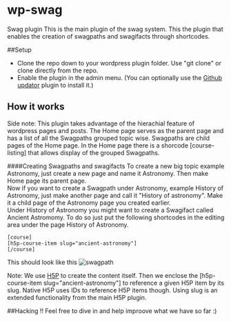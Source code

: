 # wp-swag
Swag plugin
This is the main plugin of the swag system. This the plugin that enables the creation of swagpaths and swagifacts through shortcodes.

##Setup
* Clone the repo down to your wordpress plugin folder. Use "git clone" or clone directly from the repo. 
* Enable the plugin in the admin menu.
(You can optionally use the [Github updator](https://github.com/afragen/github-updater) plugin to install it.)


## How it works
Side note: This plugin takes advantage of the hierachial feature of wordpress pages and posts. The Home page serves as the parent page and has a list of all the Swagpaths grouped topic wise. Swagpaths are child pages of the Home page. In the Home page there is a shorcode [course-listing] that allows display of the grouped Swagpaths. 

####Creating Swagpaths and swagifacts
To create a new big topic example Astronomy, just create a new page and name it Astronomy. Then make Home page its parent page.</br> 
Now if you want to create a Swagpath under Astronomy, example History of Astronomy, just make another page and call it "History of astronomy". Make it a child page of the Astronomy page you created earlier. </br>
Under History of Astronomy you might want to create a Swagifact called Ancient Astromomy. To do so just put the following shortcodes in the editing area under the page History of Astronomy. 

```
[course]
[h5p-course-item slug="ancient-astronomy"]
[/course]
```
This should look like this
![swagpath](https://github.com/tunapanda/wp-swag/blob/master/img/swagpath.png)	

Note: We use [H5P](https://h5p.org/) to create the content itself. Then we enclose the [h5p-course-item slug="ancient-astronomy"] to reference a given H5P item by its slug. Native H5P uses IDs to reference H5P items though. Using slug is an extended functionality from the main H5P plugin.

##Hacking !!
Feel free to dive in and help improove what we have so far :)


